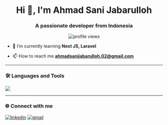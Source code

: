 <h1 align="center">Hi 👋, I'm Ahmad Sani Jabarulloh</h1>
<h3 align="center">A passionate developer from Indonesia</h3>

<p align="center">
  <img src="https://komarev.com/ghpvc/?username=ahmadsanijabarulloh&label=Profile%20views&color=0e75b6&style=flat" alt="profile views" />
</p>

- 🌱 I’m currently learning **Next JS, Laravel**

- 📫 How to reach me **ahmadsanijabarulloh.02@gmail.com**

---

### 🛠️ Languages and Tools

<p align="left">
  <img src="https://skillicons.dev/icons?i=html,css,js,react,nextjs,php,git,github,linux,vscode" />
</p>

---

### 🌐 Connect with me

<p align="left space-x-2">
  <a href="https://linkedin.com/in/ahmadsanny02" target="blank"><img align="center" src="https://skillicons.dev/icons?i=linkedin" alt="linkedin" /></a>
  <a href="mailto:ahmadsanijabarulloh.02@gmail.com"><img align="center" src="https://skillicons.dev/icons?i=gmail" alt="gmail" /></a>
</p>
